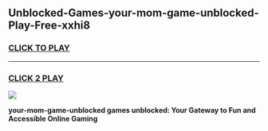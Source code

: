 
## Unblocked-Games-your-mom-game-unblocked-Play-Free-xxhi8
<h3>
<a href="https://premium76.site?title=your-mom-game-unblocked&ref=18A1">CLICK TO PLAY</a></h3>
<hr>

<h3>
<a href="https://premium76.site?title=your-mom-game-unblocked&ref=18A1">CLICK 2 PLAY</a>
  
</h3>

<a href="https://premium76.site?title=your-mom-game-unblocked&ref=18A1"><img src="https://clearcache.store/games.png"></a>


**your-mom-game-unblocked games unblocked: Your Gateway to Fun and Accessible Online Gaming**
